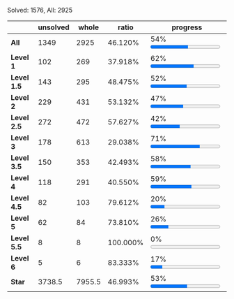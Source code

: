 Solved: 1576, All: 2925

| |unsolved|whole|ratio|progress|
|----|----|----|----|----|
|**All**| 1349 | 2925 | 46.120%| 54% <progress max="100" value="54"></progress> |
|**Level 1**| 102 | 269 | 37.918%| 62% <progress max="100" value="62"></progress> |
|**Level 1.5**| 143 | 295 | 48.475%| 52% <progress max="100" value="52"></progress> |
|**Level 2**| 229 | 431 | 53.132%| 47% <progress max="100" value="47"></progress> |
|**Level 2.5**| 272 | 472 | 57.627%| 42% <progress max="100" value="42"></progress> |
|**Level 3**| 178 | 613 | 29.038%| 71% <progress max="100" value="71"></progress> |
|**Level 3.5**| 150 | 353 | 42.493%| 58% <progress max="100" value="58"></progress> |
|**Level 4**| 118 | 291 | 40.550%| 59% <progress max="100" value="59"></progress> |
|**Level 4.5**| 82 | 103 | 79.612%| 20% <progress max="100" value="20"></progress> |
|**Level 5**| 62 | 84 | 73.810%| 26% <progress max="100" value="26"></progress> |
|**Level 5.5**| 8 | 8 | 100.000%| 0% <progress max="100" value="0"></progress> |
|**Level 6**| 5 | 6 | 83.333%| 17% <progress max="100" value="17"></progress> |
|**Star**|3738.5 | 7955.5 |46.993%| 53% <progress max="100" value="53"></progress> |
